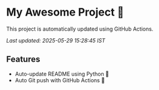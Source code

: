 # My Awesome Project 🚀

This project is automatically updated using GitHub Actions.

_Last updated: 2025-05-29 15:28:45 IST_

## Features
- Auto-update README using Python 🐍
- Auto Git push with GitHub Actions 🤖
